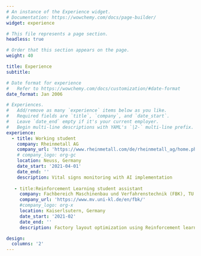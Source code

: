 ```yaml
---
# An instance of the Experience widget.
# Documentation: https://wowchemy.com/docs/page-builder/
widget: experience

# This file represents a page section.
headless: true

# Order that this section appears on the page.
weight: 40

title: Experience
subtitle:

# Date format for experience
#   Refer to https://wowchemy.com/docs/customization/#date-format
date_format: Jan 2006

# Experiences.
#   Add/remove as many `experience` items below as you like.
#   Required fields are `title`, `company`, and `date_start`.
#   Leave `date_end` empty if it's your current employer.
#   Begin multi-line descriptions with YAML's `|2-` multi-line prefix.
experience:
  - title: Working student
    company: Rheinmetall AG
    company_url: 'https://www.rheinmetall.com/de/rheinmetall_ag/home.php'
    # company_logo: org-gc
    location: Neuss, Germany
    date_start: '2021-04-01'
    date_end: ''
    description: Vital signs monitoring with AI implementation
  
   - title:Reinforcement Learning student assistant
     company: Fachbereich Maschinenbau und Verfahrenstechnik (FBK), TU Kaiserlsutern
     company_url: 'https://www.mv.uni-kl.de/en/fbk/'
     #company_logo: org-x
     location: Kaiserlsutern, Germany
     date_start: '2021-02'
     date_end: ''
     description: Factory layout optimization using Reinforcement learning

design:
  columns: '2'
---
```

